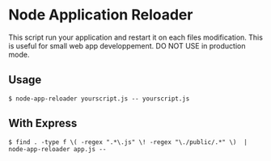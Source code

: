 Node Application Reloader
=========

This script run your application and restart it on each files modification. This is useful for small web app
developpement. DO NOT USE in production mode.

Usage
----

    $ node-app-reloader yourscript.js -- yourscript.js

With Express
-----

    $ find . -type f \( -regex ".*\.js" \! -regex "\./public/.*" \)  | node-app-reloader app.js --
